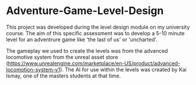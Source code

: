 # Adventure-Game-Level-Design
This project was developed during the level design module on my university course. The aim of this specific assessment was to develop a 5-10 minute level for an adventrure game like 'the last of us' or 'uncharted'.

The gameplay we used to create the levels was from the advanced locomotive system from the unreal asset store (https://www.unrealengine.com/marketplace/en-US/product/advanced-locomotion-system-v1).
The AI for use within the levels was created by Kai Ismay, one of the masters students at that time.
